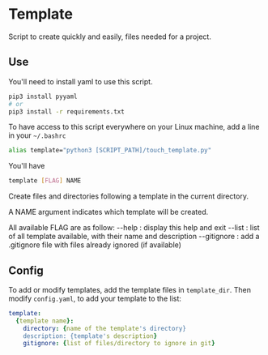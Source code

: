 # Template
Script to create quickly and easily, files needed for a project.

## Use
You'll need to install yaml to use this script.
```sh
pip3 install pyyaml
# or
pip3 install -r requirements.txt
```

To have access to this script everywhere on your Linux machine, add a line in your `~/.bashrc`
```bash
alias template="python3 [SCRIPT_PATH]/touch_template.py"
```

You'll have
```sh
template [FLAG] NAME
```
Create files and directories following a template in the current directory.

A NAME argument indicates which template will be created.

All available FLAG are as follow:
  --help : display this help and exit
  --list : list of all template available, with their name and description
  --gitignore : add a .gitignore file with files already ignored (if available)

## Config
To add or modify templates, add the template files in `template_dir`.
Then modify `config.yaml`, to add your template to the list:
```yaml
template:
  {template name}:
    directory: {name of the template's directory}
    description: {template's description}
    gitignore: {list of files/directory to ignore in git}
```
